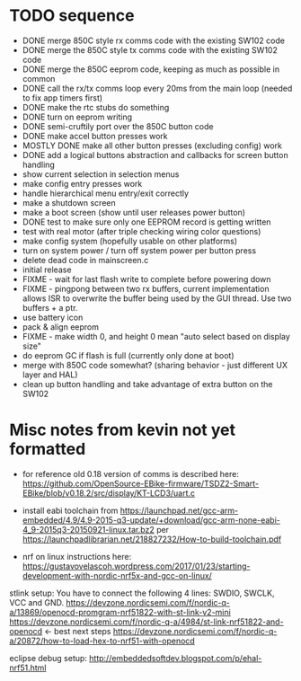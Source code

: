 # TODO sequence

* DONE merge 850C style rx comms code with the existing SW102 code
* DONE merge the 850C style tx comms code with the existing SW102 code
* DONE merge the 850C eeprom code, keeping as much as possible in common
* DONE call the rx/tx comms loop every 20ms from the main loop (needed to fix app timers first)
* DONE make the rtc stubs do something
* DONE turn on eeprom writing
* DONE semi-cruftily port over the 850C button code 
* DONE make accel button presses work
* MOSTLY DONE make all other button presses (excluding config) work
* DONE add a logical buttons abstraction and callbacks for screen button handling
* show current selection in selection menus
* make config entry presses work
* handle hierarchical menu entry/exit correctly
* make a shutdown screen
* make a boot screen (show until user releases power button)
* DONE test to make sure only one EEPROM record is getting written
* test with real motor (after triple checking wiring color questions)
* make config system (hopefully usable on other platforms)
* turn on system power / turn off system power per button press
* delete dead code in mainscreen.c
* initial release
* FIXME - wait for last flash write to complete before powering down
* FIXME - pingpong between two rx buffers, current implementation allows ISR to overwrite the buffer being used by
the GUI thread.  Use two buffers + a ptr.
* use battery icon
* pack & align eeprom
* FIXME - make width 0, and height 0 mean "auto select based on display size"
* do eeprom GC if flash is full (currently only done at boot)
* merge with 850C code somewhat? (sharing behavior - just different UX layer and HAL)
* clean up button handling and take advantage of extra button on the SW102

# Misc notes from kevin not yet formatted

* for reference old 0.18 version of comms is described here: https://github.com/OpenSource-EBike-firmware/TSDZ2-Smart-EBike/blob/v0.18.2/src/display/KT-LCD3/uart.c

* install eabi toolchain from https://launchpad.net/gcc-arm-embedded/4.9/4.9-2015-q3-update/+download/gcc-arm-none-eabi-4_9-2015q3-20150921-linux.tar.bz2
per https://launchpadlibrarian.net/218827232/How-to-build-toolchain.pdf

* nrf on linux instructions here: https://gustavovelascoh.wordpress.com/2017/01/23/starting-development-with-nordic-nrf5x-and-gcc-on-linux/

stlink setup:
You have to connect the following 4 lines: SWDIO, SWCLK, VCC and GND.
https://devzone.nordicsemi.com/f/nordic-q-a/13869/openocd-promgram-nrf51822-with-st-link-v2-mini
https://devzone.nordicsemi.com/f/nordic-q-a/4984/st-link-nrf51822-and-openocd <- best next steps
https://devzone.nordicsemi.com/f/nordic-q-a/20872/how-to-load-hex-to-nrf51-with-openocd

eclipse debug setup:
http://embeddedsoftdev.blogspot.com/p/ehal-nrf51.html
